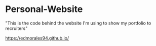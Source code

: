 # Personal-Website
"This is the code behind the website I'm using to show my portfolio to recruiters" 

https://edmorales94.github.io/

